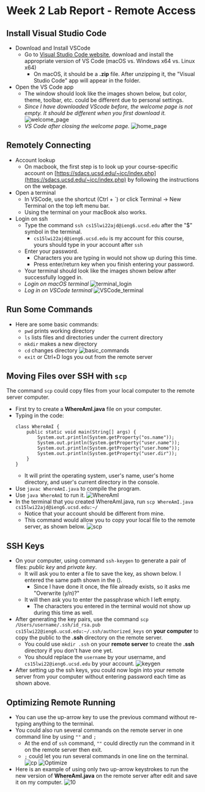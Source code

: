 # Week 2 Lab Report - Remote Access

## Install Visual Studio Code
- Download and Install VSCode
    - Go to [Visual Studio Code website](https://code.visualstudio.com/), download and install the appropriate version of VS Code (macOS vs. Windows x64 vs. Linux x64)
        - On macOS, it should be a __.zip__ file. After unzipping it, the "Visual Studio Code" app will appear in the folder.
- Open the VS Code app
    - The window should look like the images shown below, but color, theme, toolbar, etc. could be different due to personal settings.
    - *Since I have downloaded VScode before, the welcome page is not empty. It should be different when you first download it.*
    ![welcome_page](Image/vscode_welcome.png)
    - *VS Code after closing the welcome page.*
    ![home_page](Image/vscode.png)


## Remotely Connecting
- Account lookup
    - On macbook, the first step is to look up your course-specific account on [https://sdacs.ucsd.edu/~icc/index.php](https://sdacs.ucsd.edu/~icc/index.php) by following the instructions on the webpage.
- Open a terminal
    - In VSCode, use the shortcut (Ctrl + `) or click Terminal -> New Terminal on the top left menu bar.
    - Using the terminal on your macBook also works.
- Login on ssh
    - Type the command `ssh cs15lwi22ajd@ieng6.ucsd.edu` after the "$" symbol in the terminal.
        - `cs15lwi22ajd@ieng6.ucsd.edu` is my account for this course, yours should type in your account after `ssh `
    - Enter your password.
        - Characters you are typing in would not show up during this time.
        - Press enter/return key when you finish entering your password.
    - Your terminal should look like the images shown below after successfully logged in.
    - *Login on macOS terminal*
    ![terminal_login](Image/ssh_login.png)
    - *Log in on VSCode terminal*
    ![VSCode_terminal](Image/ssh.png)
 
 
## Run Some Commands
- Here are some basic commands:
    - `pwd` prints working directory
    - `ls` lists files and directories under the current directory
    - `mkdir` makes a new directory
    - `cd` changes directory
    ![basic_commands](Image/commands.png)
    - `exit` or Ctrl+D logs you out from the remote server
 
 
## Moving Files over SSH with `scp`
The command `scp` could copy files from your local computer to the remote server computer.
- First try to create a __WhereAmI.java__ file on your computer.
- Typing in the code:
    ```
    class WhereAmI {
        public static void main(String[] args) {
            System.out.println(System.getProperty("os.name"));
            System.out.println(System.getProperty("user.name"));
            System.out.println(System.getProperty("user.home"));
            System.out.println(System.getProperty("user.dir"));
        }
    }
    ```
    - It will print the operating system, user's name, user's home directory, and user's current directory in the console.
- Use `javac WhereAmI.java` to compile the program.
- Use `java WhereAmI` to run it.
![WhereAmI](Image/whereami.png)
- In the terminal that you created WhereAmI.java, run `scp WhereAmI.java cs15lwi22ajd@ieng6.ucsd.edu:~/`
    - Notice that your account should be different from mine.
    - This command would allow you to copy your local file to the remote server, as shown below.
    ![scp](Image/scp.png)
 
 
## SSH Keys
- On your computer, using command `ssh-keygen` to generate a pair of files: *public key* and *private key*.
    - It will ask you to enter a file to save the key, as shown below. I entered the same path shown in the ().
        - Since I have done it once, the file already exists, so it asks me "Overwrite (y/n)?"
    - It will then ask you to enter the passphrase which I left empty.
        - The characters you entered in the terminal would not show up during this time as well.
- After generating the key pairs, use the command `scp /Users/username/.ssh/id_rsa.pub cs15lwi22@ieng6.ucsd.edu:~/.ssh/authorized_keys` on __your computer__ to copy the public to the __.ssh__ directory on the remote server.
    - You could use `mkdir .ssh` on your __remote server__ to create the __.ssh__ directory if you don't have one yet.
    - You should replace the `username` by your username, and `cs15lwi22@ieng6.ucsd.edu` by your account.
    ![keygen](Image/keygen.png)
- After setting up the ssh keys, you could now login into your remote server from your computer without entering password each time as shown above.
 
 
## Optimizing Remote Running
- You can use the up-arrow key to use the previous command without re-typing anything to the terminal.
- You could also run several commands on the remote server in one command line by using `""` and `;`
    - At the end of `ssh` command, `""` could directly run the command in it on the remote server then exit.
    - `;` could let you run several commands in one line on the terminal.
    ![cp](Image/cp.png)
    ![Optimize](Image/optimize.png)
- Here is an example of using only two up-arrow keystrokes to run the new version of __WhereAmI.java__ on the remote server after edit and save it on my computer.
    ![10](Image/in10steps.png)